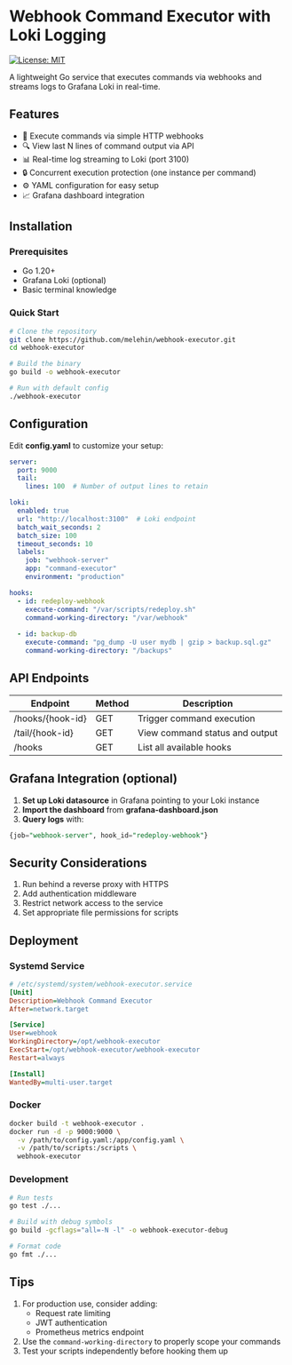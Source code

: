 # Webhook Command Executor with Loki Logging

[![License: MIT](https://img.shields.io/badge/License-MIT-yellow.svg)](https://opensource.org/licenses/MIT)

A lightweight Go service that executes commands via webhooks and streams logs to Grafana Loki in real-time.

## Features

- 🚀 Execute commands via simple HTTP webhooks
- 🔍 View last N lines of command output via API
- 📊 Real-time log streaming to Loki (port 3100)
- 🔒 Concurrent execution protection (one instance per command)
- ⚙️ YAML configuration for easy setup
- 📈 Grafana dashboard integration

## Installation

### Prerequisites

- Go 1.20+
- Grafana Loki (optional)
- Basic terminal knowledge

### Quick Start

```bash
# Clone the repository
git clone https://github.com/melehin/webhook-executor.git
cd webhook-executor

# Build the binary
go build -o webhook-executor

# Run with default config
./webhook-executor
```

## Configuration

Edit __config.yaml__ to customize your setup:

```yaml
server:
  port: 9000
  tail:
    lines: 100  # Number of output lines to retain

loki:
  enabled: true
  url: "http://localhost:3100"  # Loki endpoint
  batch_wait_seconds: 2
  batch_size: 100
  timeout_seconds: 10
  labels:
    job: "webhook-server"
    app: "command-executor"
    environment: "production"

hooks:
  - id: redeploy-webhook
    execute-command: "/var/scripts/redeploy.sh"
    command-working-directory: "/var/webhook"
  
  - id: backup-db
    execute-command: "pg_dump -U user mydb | gzip > backup.sql.gz"
    command-working-directory: "/backups"
```

## API Endpoints

| Endpoint | Method |	Description |
|------|-----|------|
| /hooks/{hook-id} | GET | Trigger command execution |
| /tail/{hook-id} | GET | View command status and output |
| /hooks | GET | List all available hooks |

## Grafana Integration (optional)

1. __Set up Loki datasource__ in Grafana pointing to your Loki instance
2. __Import the dashboard__ from __grafana-dashboard.json__
3. __Query logs__ with:
```sql
{job="webhook-server", hook_id="redeploy-webhook"}
```

## Security Considerations

1. Run behind a reverse proxy with HTTPS
2. Add authentication middleware
3. Restrict network access to the service
4. Set appropriate file permissions for scripts

## Deployment
### Systemd Service
```ini
# /etc/systemd/system/webhook-executor.service
[Unit]
Description=Webhook Command Executor
After=network.target

[Service]
User=webhook
WorkingDirectory=/opt/webhook-executor
ExecStart=/opt/webhook-executor/webhook-executor
Restart=always

[Install]
WantedBy=multi-user.target
```

### Docker
```bash
docker build -t webhook-executor .
docker run -d -p 9000:9000 \
  -v /path/to/config.yaml:/app/config.yaml \
  -v /path/to/scripts:/scripts \
  webhook-executor
```

### Development
```bash
# Run tests
go test ./...

# Build with debug symbols
go build -gcflags="all=-N -l" -o webhook-executor-debug

# Format code
go fmt ./...
```

## Tips

1. For production use, consider adding:
   - Request rate limiting
   - JWT authentication
   - Prometheus metrics endpoint
2. Use the `command-working-directory` to properly scope your commands
3. Test your scripts independently before hooking them up
